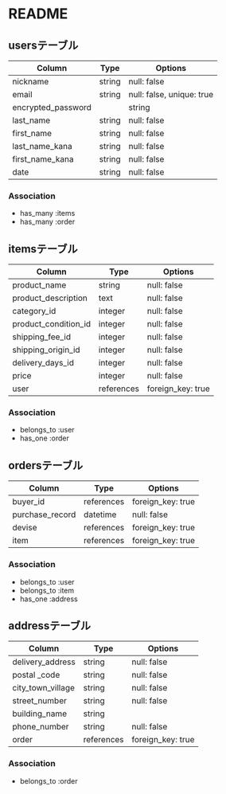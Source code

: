 # README

## usersテーブル
| Column             | Type   | Options     |
| ------------------ | ------ | ----------- |
| nickname           | string | null: false |
| email              | string | null: false, unique: true |
| encrypted_password |        | string | null: false |
| last_name          | string | null: false |
| first_name         | string | null: false |
| last_name_kana     | string | null: false |
| first_name_kana    | string | null: false |
| date               | string | null: false |

### Association
- has_many :items
- has_many :order


## itemsテーブル
| Column               | Type       | Options           |
| -------------------- | ---------- | ----------------- |
| product_name         | string     | null: false       |
| product_description  | text       | null: false       |
| category_id          | integer    | null: false       |
| product_condition_id | integer    | null: false       |
| shipping_fee_id      | integer    | null: false       | 
| shipping_origin_id   | integer    | null: false       |
| delivery_days_id     | integer    | null: false       |
| price                | integer    | null: false       |
| user                 | references | foreign_key: true |

### Association
- belongs_to :user
- has_one :order


## ordersテーブル
| Column          | Type       | Options           |
| ----------------| ---------- | ----------------- |
| buyer_id        | references | foreign_key: true | 
| purchase_record | datetime   | null: false       |
| devise          | references | foreign_key: true |
| item            | references | foreign_key: true |

### Association
- belongs_to :user
- belongs_to :item
- has_one :address


## addressテーブル
| Column            | Type       | Options           |
| ----------------- | ---------- | ----------------- |
| delivery_address  | string     | null: false       |
| postal _code      | string     | null: false       |
| city_town_village | string     | null: false       |
| street_number     | string     | null: false       |
| building_name     | string     | 
| phone_number      | string     | null: false       |
| order             | references | foreign_key: true |

### Association
- belongs_to :order